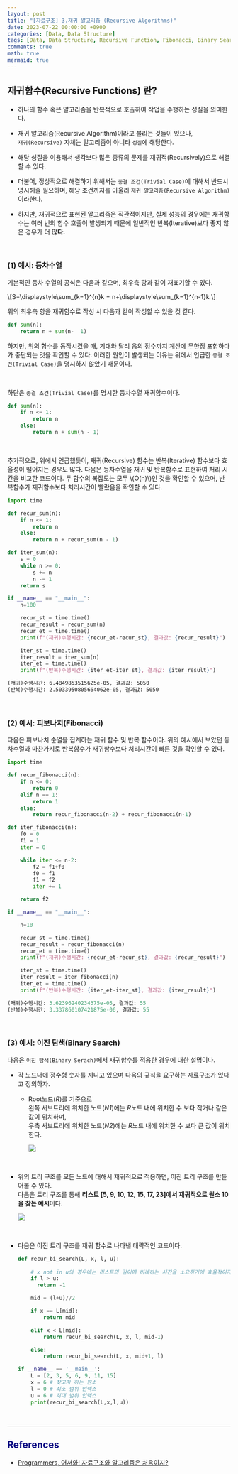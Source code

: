 ```yaml
---
layout: post
title: "[자료구조] 3.재귀 알고리즘 (Recursive Algorithms)"
date: 2023-07-22 00:00:00 +0900
categories: [Data, Data Structure]
tags: [Data, Data Structure, Recursive Function, Fibonacci, Binary Search]
comments: true
math: true
mermaid: true
---
```


## 재귀함수(Recursive Functions) 란?

- 하나의 함수 혹은 알고리즘을 반복적으로 호출하여 작업을 수행하는 성질을 의미한다.
- 재귀 알고리즘(Recursive Algorithm)이라고 불리는 것들이 있으나,<br>`재귀(Recursive)` 자체는 알고리즘이 아니라 `성질`에 해당한다.
    
- 해당 성질을 이용해서 생각보다 많은 종류의 문제를 재귀적(Recursively)으로 해결할 수 있다.
- 더불어, 정상적으로 해결하기 위해서는 `종결 조건(Trivial Case)`에 대해서 반드시 명시해줄 필요하며,  해당 조건까지를 아울러 `재귀 알고리즘(Recursive Algorithm)`이라한다.
- 하지만, 재귀적으로 표현된 알고리즘은 직관적이지만, 실제 성능의 경우에는 재귀함수는 여러 번의 함수 호출이 발생되기 때문에 일반적인 반복(Iterative)보다 좋지 않은 경우가 더 많**다.**

<br>

### (1) 예시: 등차수열

기본적인 등차 수열의 공식은 다음과 같으며, 최우측 항과 같이 재표기할 수 있다.

\\[S=\displaystyle\sum_{k=1}^{n}k = n+\displaystyle\sum_{k=1}^{n-1}k \\]

위의 최우측 항을 재귀함수로 작성 시 다음과 같이 작성할 수 있을 것 같다.

```python
def sum(n):
    return n + sum(n-  1)
```

하지만, 위의 함수를 동작시켰을 때, 기대와 달리 음의 정수까지 계산에 무한정 포함하다가 중단되는 것을 확인할 수 있다. 이러한 원인이 발생되는 이유는 위에서 언급한 `종결 조건(Trivial Case)`을 명시하지 않았기 때문이다.

<br>

하단은 `종결 조건(Trivial Case)`를 명시한 등차수열 재귀함수이다.

```python
def sum(n):
	if n <= 1:
        return n
	else:
        return n + sum(n - 1)
```

<br>

추가적으로, 위에서 언급했듯이, 재귀(Recursive) 함수는 반복(Iterative) 함수보다 효율성이 떨어지는 경우도 많다. 다음은 등차수열을 재귀 및 반복함수로 표현하여 처리 시간을 비교한 코드이다. 두 함수의 복잡도는 모두  \\(O(n)\\)인 것을 확인할 수 있으며, 반복함수가 재귀함수보다 처리시간이 빨랐음을 확인할 수 있다.

```python
import time

def recur_sum(n):
    if n <= 1:
        return n
    else:
        return n + recur_sum(n - 1)

def iter_sum(n):
    s = 0
    while n >= 0:
        s += n
        n -= 1
    return s

if __name__ == "__main__":
    n=100

    recur_st = time.time()
    recur_result = recur_sum(n)
    recur_et = time.time()
    print(f"(재귀)수행시간: {recur_et-recur_st}, 결과값: {recur_result}")

    iter_st = time.time()
    iter_result = iter_sum(n)
    iter_et = time.time()
    print(f"(반복)수행시간: {iter_et-iter_st}, 결과값: {iter_result}")
```

```markdown
(재귀)수행시간: 6.4849853515625e-05, 결과값: 5050
(반복)수행시간: 2.5033950805664062e-05, 결과값: 5050
```

<br>

### (2) 예시: 피보나치(Fibonacci)

다음은 피보나치 순열을 집계하는 재귀 함수 및 반복 함수이다. 위의 예시에서 보았던 등차수열과 마찬가지로 반복함수가 재귀함수보다 처리시간이 빠른 것을 확인할 수 있다.

```python
import time

def recur_fibonacci(n):
    if n <= 0:
        return 0
    elif n == 1:
        return 1
    else:
        return recur_fibonacci(n-2) + recur_fibonacci(n-1)

def iter_fibonacci(n):
    f0 = 0
    f1 = 1
    iter = 0

    while iter <= n-2:
        f2 = f1+f0
        f0 = f1
        f1 = f2
        iter += 1

    return f2

if __name__ == "__main__":

    n=10

    recur_st = time.time()
    recur_result = recur_fibonacci(n)
    recur_et = time.time()
    print(f"(재귀)수행시간: {recur_et-recur_st}, 결과값: {recur_result}")

    iter_st = time.time()
    iter_result = iter_fibonacci(n)
    iter_et = time.time()
    print(f"(반복)수행시간: {iter_et-iter_st}, 결과값: {iter_result}")
```

```python
(재귀)수행시간: 3.62396240234375e-05, 결과값: 55
(반복)수행시간: 3.337860107421875e-06, 결과값: 55
```

<br>

### (3) 예시: 이진 탐색(Binary Search)

다음은 `이진 탐색(Binary Serach)`에서 재귀함수를 적용한 경우에 대한 설명이다.

- 각 노드내에 정수형 숫자를 지니고 있으며 다음의 규칙을 요구하는 자료구조가 있다고 정의하자.
  - Root노드(*R*)를 기준으로<br>
    왼쪽 서브트리에 위치한 노드(*N1*)에는 *R*노드 내에 위치한 수 보다 작거나 같은 값이 위치하며, <br>우측 서브트리에 위치한 노드(*N2*)에는 *R*노드 내에 위치한 수 보다 큰 값이 위치한다. 
  
    [![](https://mermaid.ink/img/eyJjb2RlIjoiICAgIGZsb3djaGFydCBURFxuICAgIFxuICAgIG5vZGUoWyBSXSlcbiAgICBuMShbTjFdKVxuICAgIG4yKFtOMl0pXG4gICAgXG4gICAgbm9kZSAtLT4gfOyZvOyqvSDshJzruIztirjrpqw6IFIgPD0gTjF8bjFcbiAgICBub2RlIC0tPiB87Jik66W47Kq9IOyEnOu4jO2KuOumrDogUiA-IE4yfG4yXG4iLCJtZXJtYWlkIjp7InRoZW1lIjoiZGVmYXVsdCJ9LCJ1cGRhdGVFZGl0b3IiOmZhbHNlfQ)](https://mermaid-js.github.io/docs/mermaid-live-editor-beta/#/edit/eyJjb2RlIjoiICAgIGZsb3djaGFydCBURFxuICAgIFxuICAgIG5vZGUoWyBSXSlcbiAgICBuMShbTjFdKVxuICAgIG4yKFtOMl0pXG4gICAgXG4gICAgbm9kZSAtLT4gfOyZvOyqvSDshJzruIztirjrpqw6IFIgPD0gTjF8bjFcbiAgICBub2RlIC0tPiB87Jik66W47Kq9IOyEnOu4jO2KuOumrDogUiA-IE4yfG4yXG4iLCJtZXJtYWlkIjp7InRoZW1lIjoiZGVmYXVsdCJ9LCJ1cGRhdGVFZGl0b3IiOmZhbHNlfQ)
 
<br>

- 위의 트리 구조를 모든 노드에 대해서 재귀적으로 적용하면, 이진 트리 구조를 만들어볼 수 있다. <br>다음은 트리 구조를 통해 **리스트 [5, 9, 10, 12, 15, 17, 23]에서 재귀적으로 원소 10을 찾는 예시**이다.

    [![](https://mermaid.ink/img/eyJjb2RlIjoiICAgICAgZmxvd2NoYXJ0IFREXG4gICAgICBjbGFzc0RlZiBncmVlbiBmaWxsOmdyZWVuLCBzdHJva2U6YmxhY2ssIHN0cm9rZS13aWR0aDoycHgsIGNvbG9yOndoaXRlXG4gICAgICBcbiAgICAgIG5vZGUoWzEyXSk6OjpncmVlblxuICAgICAgbjEoWzldKVxuICAgICAgbjIoWzE3XSlcbiAgICAgIG4zKFs1XSlcbiAgICAgIG40KFsxMCDrsJzqsqwhXSlcbiAgICAgIG41KFsxNV0pXG4gICAgICBuNihbMjNdKVxuICAgICAgXG4gICAgICBub2RlIC0tPiB8U3RlcDE6IDEwPD0xMnxuMTo6OmdyZWVuXG4gICAgICBub2RlIC0tPiB8WHxuMlxuICAgICAgbjEgLS0-IHxYfG4zXG4gICAgICBuMSAtLT4gfFN0ZXAyOjEwPjl8bjQ6OjpncmVlblxuICAgICAgbjIgLS0-IG41XG4gICAgICBuMiAtLT4gbjZcbiAgICAgIFxuICAgICAgbGlua1N0eWxlIDAgc3Ryb2tlOmdyZWVuXG4gICAgICBsaW5rU3R5bGUgMyBzdHJva2U6Z3JlZW4iLCJtZXJtYWlkIjp7InRoZW1lIjoiZGVmYXVsdCJ9LCJ1cGRhdGVFZGl0b3IiOmZhbHNlfQ)](https://mermaid-js.github.io/docs/mermaid-live-editor-beta/#/edit/eyJjb2RlIjoiICAgICAgZmxvd2NoYXJ0IFREXG4gICAgICBjbGFzc0RlZiBncmVlbiBmaWxsOmdyZWVuLCBzdHJva2U6YmxhY2ssIHN0cm9rZS13aWR0aDoycHgsIGNvbG9yOndoaXRlXG4gICAgICBcbiAgICAgIG5vZGUoWzEyXSk6OjpncmVlblxuICAgICAgbjEoWzldKVxuICAgICAgbjIoWzE3XSlcbiAgICAgIG4zKFs1XSlcbiAgICAgIG40KFsxMCDrsJzqsqwhXSlcbiAgICAgIG41KFsxNV0pXG4gICAgICBuNihbMjNdKVxuICAgICAgXG4gICAgICBub2RlIC0tPiB8U3RlcDE6IDEwPD0xMnxuMTo6OmdyZWVuXG4gICAgICBub2RlIC0tPiB8WHxuMlxuICAgICAgbjEgLS0-IHxYfG4zXG4gICAgICBuMSAtLT4gfFN0ZXAyOjEwPjl8bjQ6OjpncmVlblxuICAgICAgbjIgLS0-IG41XG4gICAgICBuMiAtLT4gbjZcbiAgICAgIFxuICAgICAgbGlua1N0eWxlIDAgc3Ryb2tlOmdyZWVuXG4gICAgICBsaW5rU3R5bGUgMyBzdHJva2U6Z3JlZW4iLCJtZXJtYWlkIjp7InRoZW1lIjoiZGVmYXVsdCJ9LCJ1cGRhdGVFZGl0b3IiOmZhbHNlfQ)

<br>
    
- 다음은 이진 트리 구조를 재귀 함수로 나타낸 대략적인 코드이다.
    
    ```python
    def recur_bi_search(L, x, l, u):
     
        # x not in u의 경우에는 리스트의 길이에 비례하는 시간을 소요하기에 효율적이지 않다.
        if l > u: 
          return -1
    
        mid = (l+u)//2
    
        if x == L[mid]:
            return mid
    
        elif x < L[mid]:
            return recur_bi_search(L, x, l, mid-1)
    
        else:
            return recur_bi_search(L, x, mid+1, l)
    
    if __name__ == '__main__':
        L = [2, 3, 5, 6, 9, 11, 15]
        x = 6 # 찾고자 하는 원소
        l = 0 # 최소 범위 인덱스
        u = 6 # 최대 범위 인덱스
        print(recur_bi_search(L,x,l,u))
    ```
<br>

---


## <span style="color:navy">References<span>
- [Programmers, 어서와! 자료구조와 알고리즘은 처음이지?](https://school.programmers.co.kr/learn/courses/57/57-%EC%96%B4%EC%84%9C%EC%99%80-%EC%9E%90%EB%A3%8C%EA%B5%AC%EC%A1%B0%EC%99%80-%EC%95%8C%EA%B3%A0%EB%A6%AC%EC%A6%98%EC%9D%80-%EC%B2%98%EC%9D%8C%EC%9D%B4%EC%A7%80)
